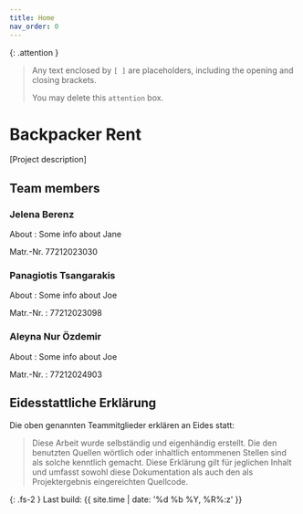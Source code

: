 ```yaml
---
title: Home
nav_order: 0
---
```


{: .attention }
> Any text enclosed by `[ ]` are placeholders, including the opening and closing brackets.
>
> You may delete this `attention` box.

# Backpacker Rent

[Project description]

## Team members

### Jelena Berenz

About
: Some info about Jane

Matr.-Nr.
77212023030

### Panagiotis Tsangarakis

About
: Some info about Joe

Matr.-Nr.
: 77212023098

### Aleyna Nur Özdemir

About
: Some info about Joe

Matr.-Nr.
: 77212024903

## Eidesstattliche Erklärung

Die oben genannten Teammitglieder erklären an Eides statt:

> Diese Arbeit wurde selbständig und eigenhändig erstellt. Die den benutzten Quellen wörtlich oder inhaltlich entommenen Stellen sind als solche kenntlich gemacht. Diese Erklärung gilt für jeglichen Inhalt und umfasst sowohl diese Dokumentation als auch den als Projektergebnis eingereichten Quellcode.

{: .fs-2 }
Last build: {{ site.time | date: '%d %b %Y, %R%:z' }}